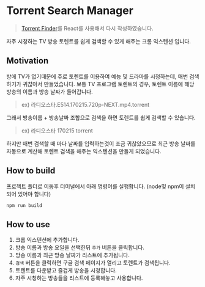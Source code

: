 # Torrent Search Manager
> [Torrent Finder](https://github.com/june0313/torrent-finder)를 React를 사용해서 다시 작성하였습니다.

자주 시청하는 TV 방송 토렌트를 쉽게 검색할 수 있게 해주는 크롬 익스텐션 입니다.

## Motivation
방에 TV가 없기때문에 주로 토렌트를 이용하여 예능 및 드라마를 시청하는데, 매번 검색하기가 귀찮아서 만들었습니다. 보통 TV 프로그램 토렌트의 경우, 토렌트 이름에 해당 방송의 이름과 방송 날짜가 들어갑니다.

> ex) 라디오스타.E514.170215.720p-NEXT.mp4.torrent

그래서 방송이름 + 방송날짜 조합으로 검색을 하면 토렌트를 쉽게 검색할 수 있습니다.

> ex) 라디오스타 170215 torrent

하지만 매번 검색할 때 마다 날짜를 입력하는것이 조금 귀찮았으므로 최근 방송 날짜를 자동으로 계산해 토렌트 검색을 해주는 익스텐션을 만들게 되었습니다.

## How to build
프로젝트 폴더로 이동후 터미널에서 아래 명령어를 실행합니다. (node및 npm이 설치되어 있어야 합니다)
```bash
npm run build
```

## How to use
1. 크롬 익스텐션에 추가합니다.
2. 방송 이름과 방송 요일을 선택한뒤 `추가` 버튼을 클릭합니다.
3. 방송 이름과 최근 방송 날짜가 리스트에 추가됩니다.
4. `검색` 버튼을 클릭하면 구글 검색 페이지가 열리고 토렌트가 검색됩니다.
5. 토렌트를 다운받고 즐겁게 방송을 시청합니다.
6. 자주 시청하는 방송들을 리스트에 등록해놓고 사용합니다.